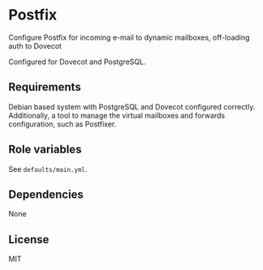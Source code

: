 Postfix
=======

Configure Postfix for incoming e-mail to dynamic mailboxes, off-loading auth to Dovecot

Configured for Dovecot and PostgreSQL.

Requirements
------------

Debian based system with PostgreSQL and Dovecot configured correctly. Additionally,
a tool to manage the virtual mailboxes and forwards configuration, such as Postfixer.

Role variables
--------------

See `defaults/main.yml`.

Dependencies
------------

None

License
-------

MIT
